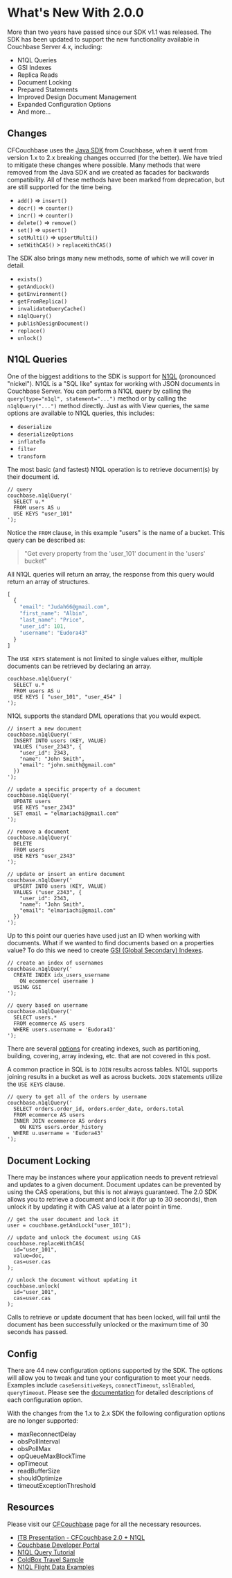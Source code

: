 # What's New With 2.0.0

More than two years have passed since our SDK v1.1 was released. The SDK has been updated to support the new functionality available in Couchbase Server 4.x, including:

* N1QL Queries
* GSI Indexes
* Replica Reads
* Document Locking
* Prepared Statements
* Improved Design Document Management
* Expanded Configuration Options
* And more...

## Changes

CFCouchbase uses the [Java SDK](http://developer.couchbase.com/documentation/server/current/sdks/java-2.2/java-intro.html) from Couchbase, when it went from version 1.x to 2.x breaking changes occurred \(for the better\). We have tried to mitigate these changes where possible. Many methods that were removed from the Java SDK and we created as facades for backwards compatibility. All of these methods have been marked from deprecation, but are still supported for the time being.

* `add()` =&gt; `insert()`
* `decr()` =&gt; `counter()`
* `incr()` =&gt; `counter()` 
* `delete()` =&gt; `remove()` 
* `set()` =&gt; `upsert()`
* `setMulti()` =&gt; `upsertMulti()`
* `setWithCAS()` &gt; `replaceWithCAS()`

The SDK also brings many new methods, some of which we will cover in detail.

* `exists()`
* `getAndLock()`
* `getEnvironment()`
* `getFromReplica()`
* `invalidateQueryCache()`
* `n1qlQuery()`
* `publishDesignDocument()`
* `replace()`
* `unlock()`

## N1QL Queries

One of the biggest additions to the SDK is support for [N1QL](http://developer.couchbase.com/documentation/server/current/getting-started/first-n1ql-query.html) \(pronounced "nickel"\). N1QL is a "SQL like" syntax for working with JSON documents in Couchbase Server. You can perform a N1QL query by calling the `query(type="n1ql", statement="...")` method or by calling the `n1qlQuery("...")` method directly. Just as with View queries, the same options are available to N1QL queries, this includes:

* `deserialize`
* `deserializeOptions`
* `inflateTo`
* `filter`
* `transform`

The most basic \(and fastest\) N1QL operation is to retrieve document\(s\) by their document id.

```text
// query
couchbase.n1qlQuery('
  SELECT u.* 
  FROM users AS u
  USE KEYS "user_101"
');
```

Notice the `FROM` clause, in this example "users" is the name of a bucket. This query can be described as:

> "Get every property from the 'user\_101' document in the 'users' bucket"

All N1QL queries will return an array, the response from this query would return an array of structures.

```javascript
[
  {
    "email": "Judah66@gmail.com",
    "first_name": "Albin",
    "last_name": "Price",
    "user_id": 101,
    "username": "Eudora43"
  }
]
```

The `USE KEYS` statement is not limited to single values either, multiple documents can be retrieved by declaring an array.

```text
couchbase.n1qlQuery('
  SELECT u.* 
  FROM users AS u
  USE KEYS [ "user_101", "user_454" ]
');
```

N1QL supports the standard DML operations that you would expect.

```text
// insert a new document
couchbase.n1qlQuery('
  INSERT INTO users (KEY, VALUE)
  VALUES ("user_2343", {
    "user_id": 2343,
    "name": "John Smith",
    "email": "john.smith@gmail.com"
  })
');

// update a specific property of a document
couchbase.n1qlQuery('
  UPDATE users
  USE KEYS "user_2343"
  SET email = "elmariachi@gmail.com"
');

// remove a document
couchbase.n1qlQuery('
  DELETE 
  FROM users
  USE KEYS "user_2343"
');

// update or insert an entire document
couchbase.n1qlQuery('
  UPSERT INTO users (KEY, VALUE)
  VALUES ("user_2343", {
    "user_id": 2343,
    "name": "John Smith",
    "email": "elmariachi@gmail.com"
  })
');
```

Up to this point our queries have used just an ID when working with documents. What if we wanted to find documents based on a properties value? To do this we need to create [GSI \(Global Secondary\) Indexes](http://developer.couchbase.com/documentation/server/current/architecture/global-secondary-indexes.html).

```text
// create an index of usernames
couchbase.n1qlQuery('
  CREATE INDEX idx_users_username 
    ON ecommerce( username )
  USING GSI
');

// query based on username
couchbase.n1qlQuery('
  SELECT users.* 
  FROM ecommerce AS users
  WHERE users.username = 'Eudora43'
');
```

There are several [options](http://developer.couchbase.com/documentation/server/current/n1ql/n1ql-language-reference/createindex.html) for creating indexes, such as partitioning, building, covering, array indexing, etc. that are not covered in this post.

A common practice in SQL is to `JOIN` results across tables. N1QL supports joining results in a bucket as well as across buckets. `JOIN` statements utilize the `USE KEYS` clause.

```text
// query to get all of the orders by username
couchbase.n1qlQuery('
  SELECT orders.order_id, orders.order_date, orders.total
  FROM ecommerce AS users
  INNER JOIN ecommerce AS orders 
    ON KEYS users.order_history
  WHERE u.username = 'Eudora43'
');
```

## Document Locking

There may be instances where your application needs to prevent retrieval and updates to a given document. Document updates can be prevented by using the CAS operations, but this is not always guaranteed. The 2.0 SDK allows you to retrieve a document and lock it \(for up to 30 seconds\), then unlock it by updating it with CAS value at a later point in time.

```text
// get the user document and lock it
user = couchbase.getAndLock("user_101");

// update and unlock the document using CAS
couchbase.replaceWithCAS(
  id="user_101",
  value=doc,
  cas=user.cas
);

// unlock the document without updating it
couchbase.unlock(
  id="user_101",
  cas=user.cas
);
```

Calls to retrieve or update document that has been locked, will fail until the document has been successfully unlocked or the maximum time of 30 seconds has passed.

## Config

There are 44 new configuration options supported by the SDK. The options will allow you to tweak and tune your configuration to meet your needs. Examples include `caseSensitiveKeys`, `connectTimeout`, `sslEnabled`, `queryTimeout`. Please see the [documentation](http://developer.couchbase.com/documentation/server/current/sdks/java-2.2/env-config.html#story-h2-2) for detailed descriptions of each configuration option.

With the changes from the 1.x to 2.x SDK the following configuration options are no longer supported:

* maxReconnectDelay
* obsPollInterval
* obsPollMax
* opQueueMaxBlockTime
* opTimeout
* readBufferSize
* shouldOptimize
* timeoutExceptionThreshold

## Resources

Please visit our [CFCouchbase](https://www.ortussolutions.com/products/cfcouchbase) page for all the necessary resources.

* [ITB Presentation - CFCouchbase 2.0 + N1QL](https://www.slideshare.net/secret/425CbL6sce5N2b)
* [Couchbase Developer Portal](http://developer.couchbase.com)
* [N1QL Query Tutorial](http://query.pub.couchbase.com/)
* [ColdBox Travel Sample](https://github.com/coldbox-samples/cfcouchbase-travel)
* [N1QL Flight Data Examples](https://github.com/bentonam/fakeit-examples/tree/master/flight-data/docs/n1ql)

